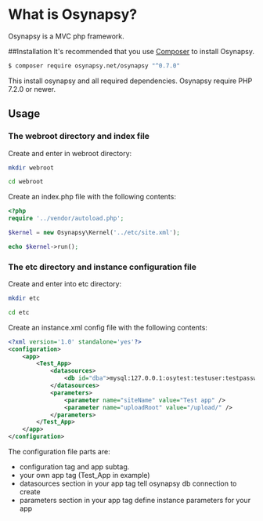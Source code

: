 # What is Osynapsy? #
Osynapsy is a MVC php framework. 

##Installation
It's recommended that you use [Composer](https://getcomposer.org/) to install Osynapsy.

```bash
$ composer require osynapsy.net/osynapsy "^0.7.0"
```

This install osynapsy and all required dependencies. Osynapsy require PHP 7.2.0 or newer.

## Usage
### The webroot directory and index file
Create and enter in webroot directory:

```bash
mkdir webroot

cd webroot
```

Create an index.php file with the following contents:

```php
<?php
require '../vendor/autoload.php';

$kernel = new Osynapsy\Kernel('../etc/site.xml');

echo $kernel->run();
```
### The etc directory and instance configuration file
Create and enter into etc directory:

```bash
mkdir etc

cd etc
```

Create an instance.xml config file with the following contents:

```xml
<?xml version='1.0' standalone='yes'?>
<configuration>
    <app>
        <Test_App> 
            <datasources>
                <db id="dba">mysql:127.0.0.1:osytest:testuser:testpassword</db>
            </datasources>
            <parameters>
                <parameter name="siteName" value="Test app" />
                <parameter name="uploadRoot" value="/upload/" />
            </parameters>    
        </Test_App>
    </app>
</configuration>
```
The configuration file parts are:
- configuration tag and app subtag.
- your own app tag (Test_App in example)
- datasources section in your app tag tell osynapsy db connection to create
- parameters section in your app tag define instance parameters for your app
